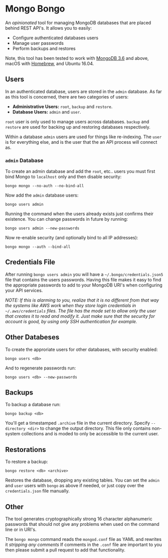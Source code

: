 # Mongo Bongo

An _opinionated_ tool for managing MongoDB databases that are placed behind REST API's.  It allows you to easily:

- Configure authenticated databases users
- Manage user passwords
- Perform backups and restores

Note, this tool has been tested to work with [MongoDB 3.6](https://docs.mongodb.com/manual/) and above, macOS with [Homebrew](https://brew.sh/), and Ubuntu 16.04.

## Users

In an authenticated database, users are stored in the `admin` database.  As far as this tool is concerned, there are two categories of users:

- **Administrative Users:** `root`, `backup` and `restore`.
- **Database Users:** `admin` and `user`.

`root` user is only used to manage users across databases. `backup` and `restore` are used for backing up and restoring databases respectively.

Within a database `admin` users are used for things like re-indexing.  The `user` is for everything else, and is the user that the an API process will connect as.

### `admin` Database

To create an admin database and add the `root`, etc.. users you must first bind Mongo to `localhost` only and then disable security:

```
bongo mongo --no-auth --no-bind-all
```

Now add the `admin` database users:

```
bongo users admin
```

Running the command when the users already exists just confirms their existence. You can change passwords in future by running:

```
bongo users admin --new-passwords
```

Now re-enable security (and optionally bind to all IP addresses):

```
bongo mongo --auth --bind-all
```

## Credentials File

After running `bongo users admin` you will have a `~/.bongo/credentials.json5` file that contains the users passwords.  Having this file makes it easy to find the appropriate passwords to add to your MongoDB URI's when configuring your API services.

_NOTE: If this is alarming to you, realize that it is no different from that way the systems like AWS work when they store login credentials in `~/.aws/credentials` files.  The file has the mode set to allow only the user that creates it to read and modify it.  Just make sure that the security for account is good, by using only SSH authentication for example._

## Other Databeses

To create the approriate users for other databases, with security enabled:

```
bongo users <db>
```

And to regenerate passwords run:

```
bongo users <db> --new-passwords
```

## Backups

To backup a database run:

```
bongo backup <db>
```

You'll get a timestamped `.archive` file in the current directory. Specify `--directory <dir>` to change the output directory.  This file only contains non-system collections and is moded to only be accessible to the current user.

## Restorations

To restore a backup:

```
bongo restore <db> <archive>
```

Restores the database, dropping any existing tables.  You can set the `admin` and `user` users with `bongo` as above if needed, or just copy over the `credentials.json` file manually.

## Other

The tool generates cryptographically strong 16 character alphanumeric passwords that should not give any problems when used on the command line or in URI's.

The `bongo mongo` command reads the `mongod.conf` file as YAML and rewrites it _stripping any comments_  If comments in the `.conf` file are important to you then please submit a pull request to add that functionality.
